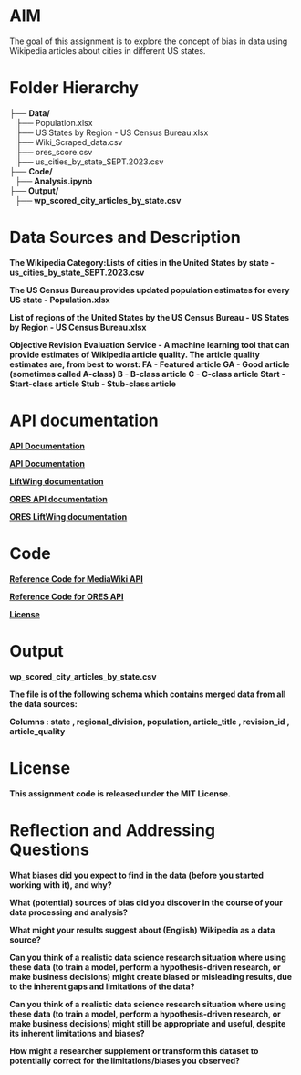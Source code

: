 # AIM

The goal of this assignment is to explore the concept of bias in data using Wikipedia articles about cities in different US states.

# Folder Hierarchy

├── <b>Data/</b><br>
&nbsp;&nbsp;&nbsp;├── Population.xlsx<br>
&nbsp;&nbsp;&nbsp;├── US States by Region - US Census Bureau.xlsx<br>
&nbsp;&nbsp;&nbsp;├── Wiki_Scraped_data.csv<br>
&nbsp;&nbsp;&nbsp;├── ores_score.csv<br>
&nbsp;&nbsp;&nbsp;├── us_cities_by_state_SEPT.2023.csv<br>
├── <b>Code/<br>
&nbsp;&nbsp;&nbsp;├── Analysis.ipynb<br>
├── <b>Output/<br>
&nbsp;&nbsp;&nbsp;├── wp_scored_city_articles_by_state.csv<br>


# Data Sources and Description

The Wikipedia Category:Lists of cities in the United States by state - us_cities_by_state_SEPT.2023.csv

The US Census Bureau provides updated population estimates for every US state - Population.xlsx

List of regions of the United States by the US Census Bureau - US States by Region - US Census Bureau.xlsx

Objective Revision Evaluation Service - A machine learning tool that can provide estimates of Wikipedia article quality. The article quality estimates are, from best to worst:
FA - Featured article
GA - Good article (sometimes called A-class)
B - B-class article
C - C-class article
Start - Start-class article
Stub - Stub-class article

# API documentation

[API Documentation](https://www.mediawiki.org/wiki/API:Info)

[API Documentation](https://www.mediawiki.org/wiki/API:Main_page)

[LiftWing documentation](https://wikitech.wikimedia.org/wiki/Machine_Learning/LiftWing)

[ORES API documentation](https://ores.wikimedia.org/docs)

[ORES LiftWing documentation](https://wikitech.wikimedia.org/wiki/Machine_Learning/LiftWing/Usage)

# Code

[Reference Code for MediaWiki API](https://colab.research.google.com/drive/15UoE16s-IccCTOXREjU3xDIz07tlpyrl)

[Reference Code for ORES API](https://colab.research.google.com/drive/17C9xsmR9U3lJeD52UTbAedlHDetwYsxs#scrollTo=GgcjNS0j2VSQ)

[License](https://creativecommons.org/licenses/by/4.0/)


# Output

wp_scored_city_articles_by_state.csv

The file is of the following schema which contains merged data from all the data sources:

Columns : <b> state , <b> regional_division, <b> population, <b> article_title , <b>revision_id , <b>article_quality



# License

This assignment code is released under the MIT License.

# Reflection and Addressing Questions

What biases did you expect to find in the data (before you started working with it), and why?

What (potential) sources of bias did you discover in the course of your data processing and analysis?

What might your results suggest about (English) Wikipedia as a data source?

Can you think of a realistic data science research situation where using these data (to train a model, perform a hypothesis-driven research, or make business decisions) might create biased or misleading results, due to the inherent gaps and limitations of the data?

Can you think of a realistic data science research situation where using these data (to train a model, perform a hypothesis-driven research, or make business decisions) might still be appropriate and useful, despite its inherent limitations and biases?

How might a researcher supplement or transform this dataset to potentially correct for the limitations/biases you observed?

